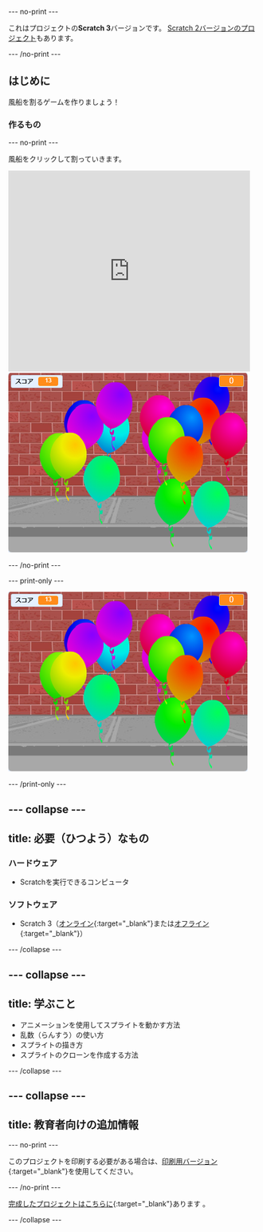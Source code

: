 --- no-print ---

これはプロジェクトの**Scratch 3**バージョンです。 [Scratch 2バージョンのプロジェクト](https://projects.raspberrypi.org/ja-JP/projects/balloons-scratch2)もあります。

--- /no-print ---

## はじめに

風船を割るゲームを作りましょう！


### 作るもの

--- no-print ---

風船をクリックして割っていきます。

<div class="scratch-preview">
  <iframe allowtransparency="true" width="485" height="402" src="https://scratch.mit.edu/projects/embed/410565577/?autostart=false" frameborder="0" scrolling="no"></iframe>
  <img src="images/balloons-final.png">
</div>

--- /no-print ---

--- print-only ---

![完成したプロジェクト](images/balloons-final.png)

--- /print-only ---

--- collapse ---
---
title: 必要（ひつよう）なもの
---

### ハードウェア

+ Scratchを実行できるコンピュータ

### ソフトウェア

+ Scratch 3（[オンライン](http://rpf.io/scratchon){:target="_blank"}または[オフライン](http://rpf.io/scratchoff){:target="_blank"}）

--- /collapse ---

--- collapse ---
---
title: 学ぶこと
---

- アニメーションを使用してスプライトを動かす方法
- 乱数（らんすう）の使い方
- スプライトの描き方
- スプライトのクローンを作成する方法

--- /collapse ---

--- collapse ---
---
title: 教育者向けの追加情報
---

--- no-print ---

このプロジェクトを印刷する必要がある場合は、[印刷用バージョン](https://projects.raspberrypi.org/ja-JP/projects/balloons/print){:target="_blank"}を使用してください。

--- /no-print ---

[完成したプロジェクトはこちらに](http://rpf.io/p/ja-JP/balloons-get){:target="_blank"}あります 。

--- /collapse ---
